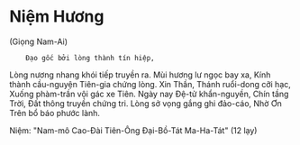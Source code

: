 # Niệm Hương
(Giọng Nam-Ai)

 	 	Đạo gốc bởi lòng thành tín hiệp,
Lòng nương nhang khói tiếp truyền ra.
 	 	 	Mùi hương lư ngọc bay xa,
 	Kính thành cầu-nguyện Tiên-gia chứng lòng.
 	 	Xin Thần, Thánh ruổi-dong cỡi hạc,
Xuống phàm-trần vội gác xe Tiên.
 	 	 	Ngày nay Đệ-tử khẩn-nguyền,
 	Chín tầng Trời, Đất thông truyền chứng tri.
 	 	Lòng sở vọng gắng ghi đảo-cáo,
Nhờ Ơn Trên bổ báo phước lành.
 	 	 	 
Niệm:  	"Nam-mô Cao-Đài Tiên-Ông Đại-Bồ-Tát Ma-Ha-Tát" (12 lạy)